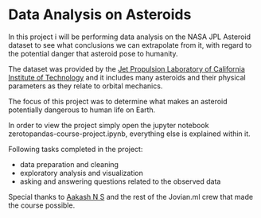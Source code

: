 # Data Analysis on Asteroids

In this project i will be performing data analysis on the NASA JPL Asteroid dataset to see what conclusions we can extrapolate from it, 
with regard to the potential danger that asteroid pose to humanity.

The dataset was provided by the [Jet Propulsion Laboratory of California Institute of Technology](https://ssd.jpl.nasa.gov/sbdb_query.cgi) and it includes many asteroids 
and their physical parameters as they relate to orbital mechanics. 

The focus of this project was to determine what makes an asteroid potentially dangerous to human life on Earth.

In order to view the project simply open the jupyter notebook zerotopandas-course-project.ipynb, everything else is explained within it.

Following tasks completed in the project:
   - data preparation and cleaning
   - exploratory analysis and visualization
   - asking and answering questions related to the observed data

Special thanks to [Aakash N S](https://medium.com/@aakashns) and the rest of the Jovian.ml crew that made the course possible.
